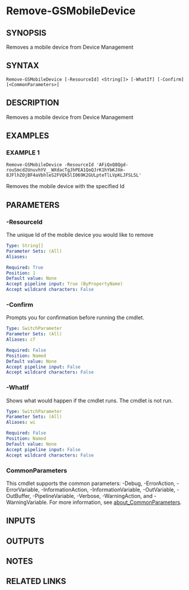 # Remove-GSMobileDevice

## SYNOPSIS
Removes a mobile device from Device Management

## SYNTAX

```
Remove-GSMobileDevice [-ResourceId] <String[]> [-WhatIf] [-Confirm] [<CommonParameters>]
```

## DESCRIPTION
Removes a mobile device from Device Management

## EXAMPLES

### EXAMPLE 1
```
Remove-GSMobileDevice -ResourceId 'AFiQxQ8Qgd-rouSmcd2UnuvhYV__WXdacTgJhPEA1QoQJrK1hYbKJXm-8JFlhZOjBF4aVbhleS2FVQk5lI069K2GULpteTlLVpKLJFSLSL'
```

Removes the mobile device with the specified Id

## PARAMETERS

### -ResourceId
The unique Id of the mobile device you would like to remove

```yaml
Type: String[]
Parameter Sets: (All)
Aliases:

Required: True
Position: 1
Default value: None
Accept pipeline input: True (ByPropertyName)
Accept wildcard characters: False
```

### -Confirm
Prompts you for confirmation before running the cmdlet.

```yaml
Type: SwitchParameter
Parameter Sets: (All)
Aliases: cf

Required: False
Position: Named
Default value: None
Accept pipeline input: False
Accept wildcard characters: False
```

### -WhatIf
Shows what would happen if the cmdlet runs.
The cmdlet is not run.

```yaml
Type: SwitchParameter
Parameter Sets: (All)
Aliases: wi

Required: False
Position: Named
Default value: None
Accept pipeline input: False
Accept wildcard characters: False
```

### CommonParameters
This cmdlet supports the common parameters: -Debug, -ErrorAction, -ErrorVariable, -InformationAction, -InformationVariable, -OutVariable, -OutBuffer, -PipelineVariable, -Verbose, -WarningAction, and -WarningVariable. For more information, see [about_CommonParameters](http://go.microsoft.com/fwlink/?LinkID=113216).

## INPUTS

## OUTPUTS

## NOTES

## RELATED LINKS
